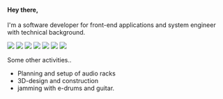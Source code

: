 #### Hey there,
I'm a software developer for front-end applications and system engineer with technical background. 

![](https://img.shields.io/badge/Code-Visual_Studio-informational?style=flat&logo=visualstudio&logoColor=5C2D91&color=2bbc8a)
![](https://img.shields.io/badge/Code-.Net-informational?style=flat&logo=.net&color=2bbc8a)
![](https://img.shields.io/badge/Code-Qt-informational?style=flat&logo=qt&color=2bbc8a)
![](https://img.shields.io/badge/Code-C++-informational?style=flat&logo=c%2B%2B&color=2bbc8a)
![](https://img.shields.io/badge/Code-Javascript-informational?style=flat&logo=javascript&color=2bbc8a)
![](https://img.shields.io/badge/Code-html-informational?style=flat&logo=Html5&color=2bbc8a)
![](https://img.shields.io/badge/Platforms-Windows-informational?style=flat&logo=windows&color=2bbc8a)

Some other activities..
* Planning and setup of audio racks
* 3D-design and construction
* jamming with e-drums and guitar.

<!--
**c-ybeRider/c-ybeRider** is a ✨ _special_ ✨ repository because its `README.md` (this file) appears on your GitHub profile.

Here are some ideas to get you started:

- 🔭 I’m currently working on ...
- 🌱 I’m currently learning ...
- 👯 I’m looking to collaborate on ...
- 🤔 I’m looking for help with ...
- 💬 Ask me about ...
- 📫 How to reach me: ...
- 😄 Pronouns: ...
- ⚡ Fun fact: ...
-->
